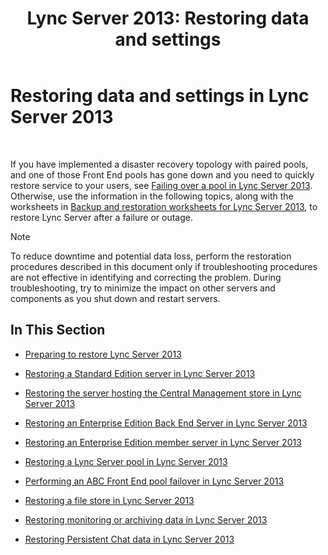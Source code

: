 ﻿---
title: 'Lync Server 2013: Restoring data and settings'
TOCTitle: Restoring data and settings
ms:assetid: b07f5dd7-7bed-4819-8cb5-617f5acd478e
ms:mtpsurl: https://technet.microsoft.com/en-us/library/Hh202185(v=OCS.15)
ms:contentKeyID: 51541503
ms.date: 07/23/2014
mtps_version: v=OCS.15
---

# Restoring data and settings in Lync Server 2013

 


If you have implemented a disaster recovery topology with paired pools, and one of those Front End pools has gone down and you need to quickly restore service to your users, see [Failing over a pool in Lync Server 2013](lync-server-2013-failing-over-a-pool.md). Otherwise, use the information in the following topics, along with the worksheets in [Backup and restoration worksheets for Lync Server 2013](lync-server-2013-backup-and-restoration-worksheets.md), to restore Lync Server after a failure or outage.


> [!NOTE]
> To reduce downtime and potential data loss, perform the restoration procedures described in this document only if troubleshooting procedures are not effective in identifying and correcting the problem. During troubleshooting, try to minimize the impact on other servers and components as you shut down and restart servers.



## In This Section

  - [Preparing to restore Lync Server 2013](lync-server-2013-preparing-to-restore-lync-server.md)

  - [Restoring a Standard Edition server in Lync Server 2013](lync-server-2013-restoring-a-standard-edition-server.md)

  - [Restoring the server hosting the Central Management store in Lync Server 2013](lync-server-2013-restoring-the-server-hosting-the-central-management-store.md)

  - [Restoring an Enterprise Edition Back End Server in Lync Server 2013](lync-server-2013-restoring-an-enterprise-edition-back-end-server.md)

  - [Restoring an Enterprise Edition member server in Lync Server 2013](lync-server-2013-restoring-an-enterprise-edition-member-server.md)

  - [Restoring a Lync Server pool in Lync Server 2013](lync-server-2013-restoring-a-lync-server-pool.md)

  - [Performing an ABC Front End pool failover in Lync Server 2013](lync-server-2013-performing-an-abc-front-end-pool-failover.md)

  - [Restoring a file store in Lync Server 2013](lync-server-2013-restoring-a-file-store.md)

  - [Restoring monitoring or archiving data in Lync Server 2013](lync-server-2013-restoring-monitoring-or-archiving-data.md)

  - [Restoring Persistent Chat data in Lync Server 2013](lync-server-2013-restoring-persistent-chat-data.md)

